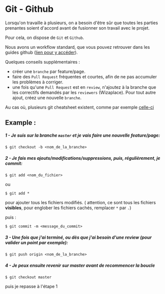 # Git - Github

Lorsqu'on travaille à plusieurs, on a besoin d'être sûr que toutes les parties
prenantes soient d'accord avant de fusionner son travail avec le projet.

Pour cela, on dispose de `Git` et `Github`.

Nous avons un workflow standard, que vous pouvez retrouver dans les guides 
github ([lien pour y accéder](https://guides.github.com/introduction/flow/)).

Quelques conseils supplémentaires :

- créer une `branche` par feature/page.
- faire des `Pull Request` fréquentes et courtes, afin de ne pas accumuler les 
problèmes à corriger.
- une fois qu'une `Pull Request` est en `review`, n'ajoutez à la branche que 
les correctifs demandés par les `reviewers` (Wizaplace). Pour tout autre ajout,
créez une nouvelle `branche`.

Au cas où, plusieurs git cheatsheet existent, comme par exemple [celle-ci](http://ndpsoftware.com/git-cheatsheet.html#loc=local_repo;)

## Example :

##### 1 - Je suis sur la branche `master` et je vais faire une nouvelle feature/page:

```
$ git checkout -b <nom_de_la_branche>
```

##### 2 - Je fais mes ajouts/modifications/suppressions, puis, régulièrement, je commit:
```
$ git add <nom_du_fichier>
```
ou 
```
$ git add *
```
pour ajouter tous les fichiers modifiés. ( attention, ce sont tous les fichiers **visibles**, pour englober les fichiers cachés, remplacer `*` par `.`)

puis :
```
$ git commit -m <message_du_commit>
```

##### 3 - Une fois que j'ai terminé, ou dès que j'ai besoin d'une review (pour valider un point par exemple):
```
$ git push origin <nom_de_la_branche>
```

##### 4 - Je peux ensuite revenir sur master avant de recommencer la boucle
```
$ git checkout master
```

puis je repasse à l'étape 1

